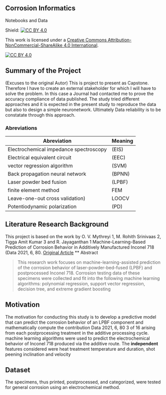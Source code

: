## Corrosion Informatics

Notebooks and Data

Shield: [![CC BY 4.0][cc-by-shield]][cc-by]

This work is licensed under a
[Creative Commons Attribution-NonCommercial-ShareAlike 4.0 International][cc-by].

[![CC BY 4.0][cc-by-image]][cc-by]

[cc-by]: http://creativecommons.org/licenses/by/4.0/
[cc-by-image]: https://i.creativecommons.org/l/by/4.0/88x31.png
[cc-by-shield]: https://img.shields.io/badge/License-CC%20BY%204.0-lightgrey.svg


## Summary of the Project

(Excuses to the original Autor) This is project to present as Capstone. Therefore I have to create an external stakeholder for which I will have to solve the problem. In this case a Journal had contacted me to prove the accuracy compliance of data published. The study tried different approaches and it is expected in the present study to reproduce the data but also to design a simple neuronetwork. Ultimately Data reliability is to be constatate through this approach.

### Abreviations
|Abreviation| Meaning|
|-|-|
|Electrochemical impedance spectroscopy| (EIS)  |
|Electrical equivalent circuit       | (EEC)|
|vector regression algorithm|(SVM)| 
|Back propagation neural network| (BPNN)|
|Laser powder bed fusion |(LPBF)|
|finite element method|FEM|
|Leave-one-out cross validation)|LOOCV|
|Potentiodynamic polarization |(PD)|

## Literature Research Background

This project is based on the work by O. V. Mythreyi 1, M. Rohith Srinivaas 2, Tigga Amit Kumar 3 and R. Jayaganthan 1
Machine-Learning-Based Prediction of Corrosion Behavior in
Additively Manufactured Inconel 718 (Data 2021, 6, 80. [Original Article](https://doi.org/10.3390/data6080080)
** Abstract
>This research work focuses on machine-learning-assisted prediction of the corrosion
>behavior of laser-powder-bed-fused (LPBF) and postprocessed Inconel 718. Corrosion testing data of
>these specimens were collected and fit into the following machine learning algorithms: polynomial
>regression, support vector regression, decision tree, and extreme gradient boosting

## Motivation
The motivation for conducting this study is to develop a predictive model that can predict the corrosion behavior of an LPBF component and mathematically compute the contribution Data 2021, 6, 80 3 of 16 arising from each postprocessing treatment in the additive processing cycle. machine learning algorithms were used to predict the electrochemical
behavior of Inconel 718 produced via the additive route.
The __independent__ features considered were heat treatment temperature and duration, shot peening
inclination and velocity

## Dataset
The specimens, thus printed, postprocessed, and categorized, were tested for general
corrosion using an electrochemical method.
